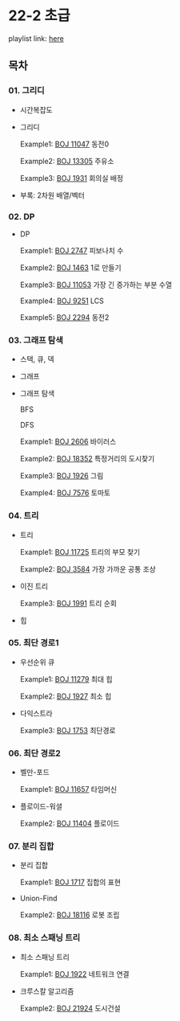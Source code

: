# 22-2 초급

playlist link: [here](https://youtube.com/playlist?list=PLTwlyMwC2D6HTCrOCkR-qp866pdHRSDvh)

## 목차

### 01. 그리디

- 시간복잡도
- 그리디

    Example1: [BOJ 11047](https://www.acmicpc.net/problem/11047) 동전0

    Example2: [BOJ 13305](https://www.acmicpc.net/problem/13305) 주유소

    Example3: [BOJ 1931](https://www.acmicpc.net/problem/1931) 회의실 배정

- 부록: 2차원 배열/벡터

### 02. DP

- DP

    Example1: [BOJ 2747](https://www.acmicpc.net/problem/2747) 피보나치 수

    Example2: [BOJ 1463](https://www.acmicpc.net/problem/1463) 1로 만들기

    Example3: [BOJ 11053](https://www.acmicpc.net/problem/11053) 가장 긴 증가하는 부분 수열

    Example4: [BOJ 9251](https://www.acmicpc.net/problem/9251) LCS

    Example5: [BOJ 2294](https://www.acmicpc.net/problem/2294) 동전2

### 03. 그래프 탐색

- 스택, 큐, 덱 
- 그래프
- 그래프 탐색

    BFS

    DFS

    Example1: [BOJ 2606](https://www.acmicpc.net/problem/2606) 바이러스

    Example2: [BOJ 18352](https://www.acmicpc.net/problem/18352) 특정거리의 도시찾기

    Example3: [BOJ 1926](https://www.acmicpc.net/problem/1926) 그림

    Example4: [BOJ 7576](https://www.acmicpc.net/problem/7576) 토마토

### 04. 트리

- 트리

    Example1: [BOJ 11725](https://www.acmicpc.net/problem/11725) 트리의 부모 찾기

    Example2: [BOJ 3584](https://www.acmicpc.net/problem/3584) 가장 가까운 공통 조상

- 이진 트리

    Example3: [BOJ 1991](https://www.acmicpc.net/problem/1991) 트리 순회

- 힙

### 05. 최단 경로1

- 우선순위 큐

    Example1: [BOJ 11279](https://www.acmicpc.net/problem/11279) 최대 힙

    Example2: [BOJ 1927](https://www.acmicpc.net/problem/1927) 최소 힙
    
- 다익스트라

    Example3: [BOJ 1753](https://www.acmicpc.net/problem/1753) 최단경로

### 06. 최단 경로2

- 벨만-포드
    
    Example1: [BOJ 11657](https://www.acmicpc.net/problem/11657) 타임머신

- 플로이드-워셜

    Example2: [BOJ 11404](https://www.acmicpc.net/problem/11404) 플로이드

### 07. 분리 집합

- 분리 집합
    
    Example1: [BOJ 1717](https://www.acmicpc.net/problem/1717) 집합의 표현

- Union-Find

    Example2: [BOJ 18116](https://www.acmicpc.net/problem/18116) 로봇 조립

### 08. 최소 스패닝 트리

- 최소 스패닝 트리
    
    Example1: [BOJ 1922](https://www.acmicpc.net/problem/1922) 네트워크 연결

- 크루스칼 알고리즘

    Example2: [BOJ 21924](https://www.acmicpc.net/problem/21924) 도시건설